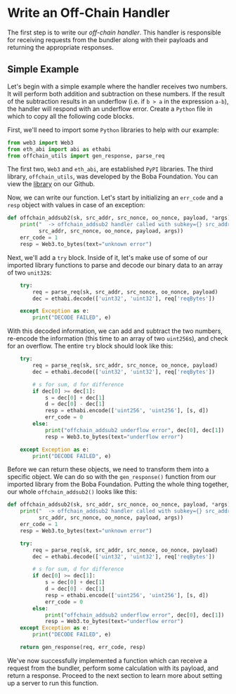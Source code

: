 # Write an Off-Chain Handler

The first step is to write our *off-chain handler*. This handler is responsible for receiving requests from the bundler along with their payloads and returning the appropriate responses.

## Simple Example

Let's begin with a simple example where the handler receives two numbers. It will perform both addition and subtraction on these numbers. If the result of the subtraction results in an underflow (i.e. if `b > a` in the expression `a-b`), the handler will respond with an underflow error. Create a `Python` file in which to copy all the following code blocks.

First, we'll need to import some `Python` libraries to help with our example:

```python
from web3 import Web3
from eth_abi import abi as ethabi
from offchain_utils import gen_response, parse_req
```

The first two, `Web3` and `eth_abi`, are established `PyPI` libraries. The third library, `offchain_utils`, was developed by the Boba Foundation. You can view the [library](https://github.com/bobanetwork/rundler-hc/blob/boba-develop/hybrid-compute/offchain/offchain_utils.py) on our Github.

Now, we can write our function. Let's start by initializing an `err_code` and a `resp` object with values in case of an exception:

```python
def offchain_addsub2(sk, src_addr, src_nonce, oo_nonce, payload, *args):
    print("  -> offchain_addsub2 handler called with subkey={} src_addr={} src_nonce={} oo_nonce={} payload={} extra_args={}".format(sk,
          src_addr, src_nonce, oo_nonce, payload, args))
    err_code = 1
    resp = Web3.to_bytes(text="unknown error")
```

Next, we'll add a `try` block. Inside of it, let's make use of some of our imported library functions to parse and decode our binary data to an array of two `unit32`s:

```python 
    try:
        req = parse_req(sk, src_addr, src_nonce, oo_nonce, payload)
        dec = ethabi.decode(['uint32', 'uint32'], req['reqBytes'])

    except Exception as e:
        print("DECODE FAILED", e)
```

With this decoded information, we can add and subtract the two numbers, re-encode the information (this time to an array of two `uint256`s), and check for an overflow. The entire `try` block should look like this:

```python
    try:
        req = parse_req(sk, src_addr, src_nonce, oo_nonce, payload)
        dec = ethabi.decode(['uint32', 'uint32'], req['reqBytes'])

        # s for sum, d for difference
        if dec[0] >= dec[1]:
            s = dec[0] + dec[1]
            d = dec[0] - dec[1]
            resp = ethabi.encode(['uint256', 'uint256'], [s, d])
            err_code = 0
        else:
            print("offchain_addsub2 underflow error", dec[0], dec[1])
            resp = Web3.to_bytes(text="underflow error")

    except Exception as e:
        print("DECODE FAILED", e)
```

Before we can return these objects, we need to transform them into a specific object. We can do so with the `gen_response()` function from our imported library from the Boba Foundation. Putting the whole thing together, our whole `offchain_addsub2()` looks like this:

``` python
def offchain_addsub2(sk, src_addr, src_nonce, oo_nonce, payload, *args):
    print("  -> offchain_addsub2 handler called with subkey={} src_addr={} src_nonce={} oo_nonce={} payload={} extra_args={}".format(sk,
          src_addr, src_nonce, oo_nonce, payload, args))
    err_code = 1
    resp = Web3.to_bytes(text="unknown error")

    try:
        req = parse_req(sk, src_addr, src_nonce, oo_nonce, payload)
        dec = ethabi.decode(['uint32', 'uint32'], req['reqBytes'])

        # s for sum, d for difference
        if dec[0] >= dec[1]:
            s = dec[0] + dec[1]
            d = dec[0] - dec[1]
            resp = ethabi.encode(['uint256', 'uint256'], [s, d])
            err_code = 0
        else:
            print("offchain_addsub2 underflow error", dec[0], dec[1])
            resp = Web3.to_bytes(text="underflow error")
    except Exception as e:
        print("DECODE FAILED", e)

    return gen_response(req, err_code, resp)
```

We've now successfully implemented a function which can receive a request from the bundler, perform some calculation with its payload, and return a response. Proceed to the next section to learn more about setting up a server to run this function.
